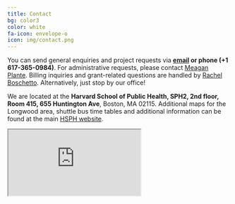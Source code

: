 ```yaml
---
title: Contact
bg: color3
color: white 
fa-icon: envelope-o
icon: img/contact.png
---
```


You can send general enquiries and project requests via **[email](mailto:shosui@hsph.harvard.edu) or  phone (+1 617-365-0984)**. For administrative requests, please contact [Meagan Plante](mailto:mplante@hsph.harvard.edu). Billing inquiries and grant-related questions are handled by [Rachel Boschetto](mailto:rboschet@hsph.harvard.edu). Alternatively, just stop by our office!

We are located at the **Harvard School of Public Health, SPH2, 2nd floor, Room 415, 655 Huntington Ave**, Boston, MA 02115. Additional maps for the Longwood area, shuttle bus time tables and additional information can be found at the main [HSPH website](http://www.hsph.harvard.edu/about/location-and-directions/).

<div class="icontain">
  <iframe src="https://www.google.com/maps/embed?pb=!1m18!1m12!1m3!1d5898.66583363224!2d-71.10239336878662!3d42.33542501123007!2m3!1f0!2f0!3f0!3m2!1i1024!2i768!4f13.1!3m3!1m2!1s0x89e379895b79ced3%3A0x679266ac78a5478a!2s655+Huntington+Ave!5e0!3m2!1sen!2sus!4v1397283489103" allowfullscreen></iframe>
</div>

